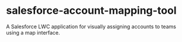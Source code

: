 # salesforce-account-mapping-tool
A Salesforce LWC application for visually assigning accounts to teams using a map interface.
